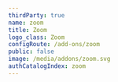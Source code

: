 ```yaml
---
thirdParty: true
name: zoom
title: Zoom
logo_class: Zoom
configRoute: /add-ons/zoom
public: false
image: /media/addons/zoom.svg
authCatalogIndex: zoom
---
```


